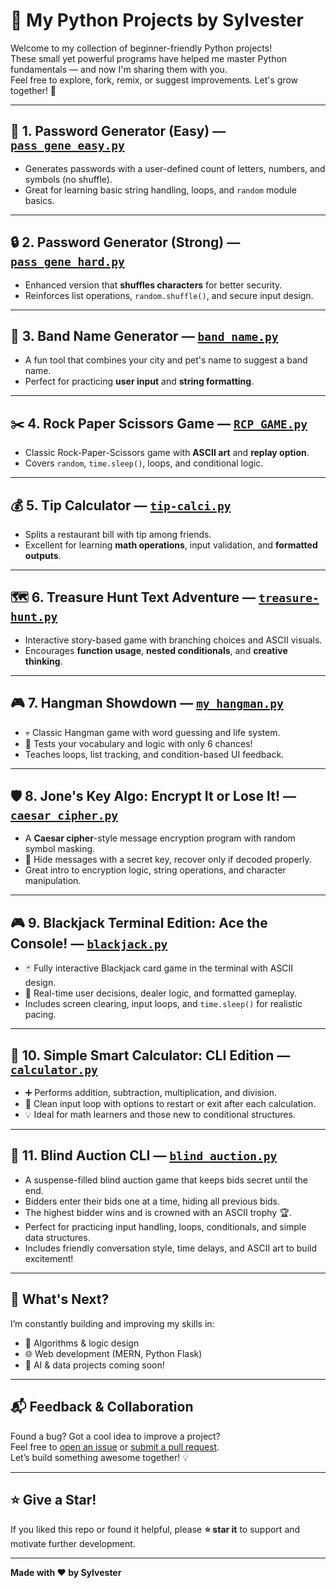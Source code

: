 # 🐍 My Python Projects by Sylvester

Welcome to my collection of beginner-friendly Python projects!  
These small yet powerful programs have helped me master Python fundamentals — and now I'm sharing them with you.  
Feel free to explore, fork, remix, or suggest improvements. Let's grow together! 🚀

---

## 🔐 1. Password Generator (Easy) — [`pass_gene_easy.py`](./pass_gene_easy.py)

- Generates passwords with a user-defined count of letters, numbers, and symbols (no shuffle).
- Great for learning basic string handling, loops, and `random` module basics.

---

## 🔒 2. Password Generator (Strong) — [`pass_gene_hard.py`](./pass_gene_hard.py)

- Enhanced version that **shuffles characters** for better security.
- Reinforces list operations, `random.shuffle()`, and secure input design.

---

## 🧠 3. Band Name Generator — [`band_name.py`](./band_name.py)

- A fun tool that combines your city and pet's name to suggest a band name.
- Perfect for practicing **user input** and **string formatting**.

---

## ✂️ 4. Rock Paper Scissors Game — [`RCP_GAME.py`](./RCP_GAME.py)

- Classic Rock-Paper-Scissors game with **ASCII art** and **replay option**.
- Covers `random`, `time.sleep()`, loops, and conditional logic.

---

## 💰 5. Tip Calculator — [`tip-calci.py`](./tip-calci.py)

- Splits a restaurant bill with tip among friends.
- Excellent for learning **math operations**, input validation, and **formatted outputs**.

---

## 🗺️ 6. Treasure Hunt Text Adventure — [`treasure-hunt.py`](./treasure-hunt.py)

- Interactive story-based game with branching choices and ASCII visuals.
- Encourages **function usage**, **nested conditionals**, and **creative thinking**.

---

## 🎮 7. Hangman Showdown — [`my_hangman.py`](./my_hangman.py)

- 💀 Classic Hangman game with word guessing and life system.
- 🧠 Tests your vocabulary and logic with only 6 chances!
- Teaches loops, list tracking, and condition-based UI feedback.

---

## 🛡️ 8. Jone's Key Algo: Encrypt It or Lose It! — [`caesar_cipher.py`](./caesar_cipher.py)

- A **Caesar cipher**-style message encryption program with random symbol masking.
- 🔐 Hide messages with a secret key, recover only if decoded properly.
- Great intro to encryption logic, string operations, and character manipulation.

---

## 🎮 9. Blackjack Terminal Edition: Ace the Console! — [`blackjack.py`](./blackjack.py)

- 🃏 Fully interactive Blackjack card game in the terminal with ASCII design.
- 🔢 Real-time user decisions, dealer logic, and formatted gameplay.
- Includes screen clearing, input loops, and `time.sleep()` for realistic pacing.

---

## 🧮 10. Simple Smart Calculator: CLI Edition — [`calculator.py`](./calculator.py)

- ➕ Performs addition, subtraction, multiplication, and division.
- 🔁 Clean input loop with options to restart or exit after each calculation.
- 💡 Ideal for math learners and those new to conditional structures.

---

## 🔐 11. Blind Auction CLI — [`blind_auction.py`](./blind_auction.py)

- A suspense-filled blind auction game that keeps bids secret until the end.
- Bidders enter their bids one at a time, hiding all previous bids.
- The highest bidder wins and is crowned with an ASCII trophy 🏆.
- Perfect for practicing input handling, loops, conditionals, and simple data structures.
- Includes friendly conversation style, time delays, and ASCII art to build excitement!

---

## 📌 What's Next?

I’m constantly building and improving my skills in:
- 🧠 Algorithms & logic design
- 🌐 Web development (MERN, Python Flask)
- 🤖 AI & data projects coming soon!

---

## 📬 Feedback & Collaboration

Found a bug? Got a cool idea to improve a project?  
Feel free to [open an issue](https://github.com/your-username/my_python_projects/issues) or [submit a pull request](https://github.com/your-username/my_python_projects/pulls).  
Let’s build something awesome together! 💡

---

## ⭐ Give a Star!

If you liked this repo or found it helpful, please **⭐ star it** to support and motivate further development.

---

**Made with ❤️ by Sylvester**
